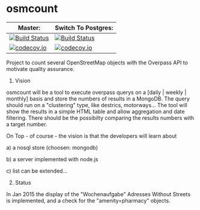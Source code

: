osmcount
========

Master:   | Switch To Postgres:
----------|----------------------
[![Build Status](https://travis-ci.org/TheFive/osmcount.svg?branch=master)](https://travis-ci.org/TheFive/osmcount) | [![Build Status](https://travis-ci.org/TheFive/osmcount.svg?branch=SwitchToPostgres)](https://travis-ci.org/TheFive/osmcount)
[![codecov.io](https://codecov.io/github/TheFive/osmcount/coverage.svg?branch=master)](https://codecov.io/github/TheFive/osmcount?branch=master) | [![codecov.io](https://codecov.io/github/TheFive/osmcount/coverage.svg?branch=SwitchToPostgres)](https://codecov.io/github/TheFive/osmcount?branch=SwitchToPostgres)


Project to count several OpenStreetMap objects with the Overpass API to motivate quality assurance.

1. Vision

osmcount will be a tool to execute overpass querys on a [daily | weekly | monthly] basis and store the numbers of results 
in a MongoDB. The query should run on a "clustering" type, like destrics, motorways...
The tool will show the results in a simple HTML table and allow aggregation and date filtering. There should be the possibilty 
comparing the results numbers with a target number.

On Top - of course - the vision is that the developers will learn about

a) a nosql store (choosen: mongodb)

b) a server implemented with node.js

c) list can be extended...



2. Status

In Jan 2015 the display of the "Wochenaufgabe" Adresses Without Streets is implemented,
and a check for the "amenity=pharmacy" objects.
